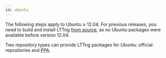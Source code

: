 ```yaml
---
id: ubuntu
---
```


The following steps apply to Ubuntu&nbsp;&ge;&nbsp;12.04. For
previous releases, you need to build and install LTTng
[from source](#doc-building-from-source), as no Ubuntu packages were
available before version 12.04.

Two repository types can provide LTTng packages for Ubuntu: official
repositories and <abbr title="Personal Package Archive">PPA</abbr>.
